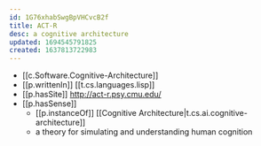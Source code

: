 ```yaml
---
id: 1G76xhabSwgBpVHCvcB2f
title: ACT-R
desc: a cognitive architecture
updated: 1694545791825
created: 1637813722983
---
```


- [[c.Software.Cognitive-Architecture]]
- [[p.writtenIn]]   [[t.cs.languages.lisp]]
- [[p.hasSite]] http://act-r.psy.cmu.edu/
- [[p.hasSense]]
  - [[p.instanceOf]] [[Cognitive Architecture|t.cs.ai.cognitive-architecture]]
  - a theory for simulating and understanding human cognition